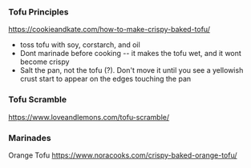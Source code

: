 ### Tofu Principles
https://cookieandkate.com/how-to-make-crispy-baked-tofu/
- toss tofu with soy, corstarch, and oil
- Dont marinade before cooking -- it makes the tofu wet, and it wont become crispy
- Salt the pan, not the tofu (?). Don't move it until you see a yellowish crust start to appear on the edges touching the pan

### Tofu Scramble
https://www.loveandlemons.com/tofu-scramble/

### Marinades

Orange Tofu
https://www.noracooks.com/crispy-baked-orange-tofu/


